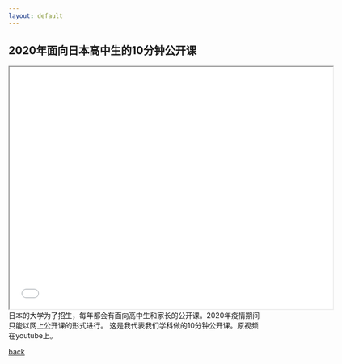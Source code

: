```yaml
---
layout: default
---
```


## 2020年面向日本高中生的10分钟公开课
<iframe src="//player.bilibili.com/player.html?aid=502552819&bvid=BV1EK411F7cK&cid=324773110&page=1" style="width:640px; height:480px;"> </iframe>
日本的大学为了招生，每年都会有面向高中生和家长的公开课。2020年疫情期间只能以网上公开课的形式进行。
这是我代表我们学科做的10分钟公开课。原视频在youtube上。

[back](../../)
